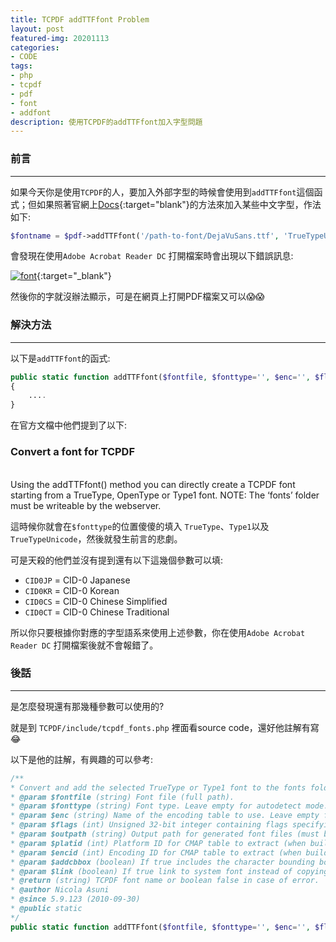 ```yaml
---
title: TCPDF addTTFfont Problem
layout: post
featured-img: 20201113
categories:
- CODE
tags:
- php
- tcpdf
- pdf
- font
- addfont
description: 使用TCPDF的addTTFfont加入字型問題
---
```


### 前言
---

如果今天你是使用`TCPDF`的人，要加入外部字型的時候會使用到`addTTFfont`這個函式；但如果照著官網上[Docs](https://tcpdf.org/docs/fonts/){:target="blank"}的方法來加入某些中文字型，作法如下:
```php
$fontname = $pdf->addTTFfont('/path-to-font/DejaVuSans.ttf', 'TrueTypeUnicode', '', 32);
```
會發現在使用`Adobe Acrobat Reader DC` 打開檔案時會出現以下錯誤訊息:

[![font](https://i.imgur.com/CrYzlub.png)](https://i.imgur.com/CrYzlub.png){:target="_blank"}

然後你的字就沒辦法顯示，可是在網頁上打開PDF檔案又可以😱😱

### 解決方法
---

以下是`addTTFfont`的函式:
```php
public static function addTTFfont($fontfile, $fonttype='', $enc='', $flags=32, $outpath='', $platid=3, $encid=1, $addcbbox=false, $link=false)
{
	....
}
```
在官方文檔中他們提到了以下:

<div class="notice--info">
<h3>Convert a font for TCPDF</h3> <br>
Using the addTTFfont() method you can directly create a TCPDF font starting from a TrueType, OpenType or Type1 font.
NOTE: The ‘fonts’ folder must be writeable by the webserver.
</div>

這時候你就會在`$fonttype`的位置傻傻的填入 `TrueType`、`Type1`以及 `TrueTypeUnicode`，然後就發生前言的悲劇。

可是天殺的他們並沒有提到還有以下這幾個參數可以填:
* `CID0JP` = CID-0 Japanese
* `CID0KR` = CID-0 Korean
* `CID0CS` = CID-0 Chinese Simplified
* `CID0CT` = CID-0 Chinese Traditional

所以你只要根據你對應的字型語系來使用上述參數，你在使用`Adobe Acrobat Reader DC` 打開檔案後就不會報錯了。

### 後話
---

是怎麼發現還有那幾種參數可以使用的?

就是到 `TCPDF/include/tcpdf_fonts.php` 裡面看source code，還好他註解有寫😂

以下是他的註解，有興趣的可以參考:

```php
/**
* Convert and add the selected TrueType or Type1 font to the fonts folder (that must be writeable).
* @param $fontfile (string) Font file (full path).
* @param $fonttype (string) Font type. Leave empty for autodetect mode. Valid values are: TrueTypeUnicode, TrueType, Type1, CID0JP = CID-0 Japanese, CID0KR = CID-0 Korean, CID0CS = CID-0 Chinese Simplified, CID0CT = CID-0 Chinese Traditional.
* @param $enc (string) Name of the encoding table to use. Leave empty for default mode. Omit this parameter for TrueType Unicode and symbolic fonts like Symbol or ZapfDingBats.
* @param $flags (int) Unsigned 32-bit integer containing flags specifying various characteristics of the font (PDF32000:2008 - 9.8.2 Font Descriptor Flags): +1 for fixed font; +4 for symbol or +32 for non-symbol; +64 for italic. Fixed and Italic mode are generally autodetected so you have to set it to 32 = non-symbolic font (default) or 4 = symbolic font.
* @param $outpath (string) Output path for generated font files (must be writeable by the web server). Leave empty for default font folder.
* @param $platid (int) Platform ID for CMAP table to extract (when building a Unicode font for Windows this value should be 3, for Macintosh should be 1).
* @param $encid (int) Encoding ID for CMAP table to extract (when building a Unicode font for Windows this value should be 1, for Macintosh should be 0). When Platform ID is 3, legal values for Encoding ID are: 0=Symbol, 1=Unicode, 2=ShiftJIS, 3=PRC, 4=Big5, 5=Wansung, 6=Johab, 7=Reserved, 8=Reserved, 9=Reserved, 10=UCS-4.
* @param $addcbbox (boolean) If true includes the character bounding box information on the php font file.
* @param $link (boolean) If true link to system font instead of copying the font data (not transportable) - Note: do not work with Type1 fonts.
* @return (string) TCPDF font name or boolean false in case of error.
* @author Nicola Asuni
* @since 5.9.123 (2010-09-30)
* @public static
*/
public static function addTTFfont($fontfile, $fonttype='', $enc='', $flags=32, $outpath='', $platid=3, $encid=1, $addcbbox=false, $link=false)
```
